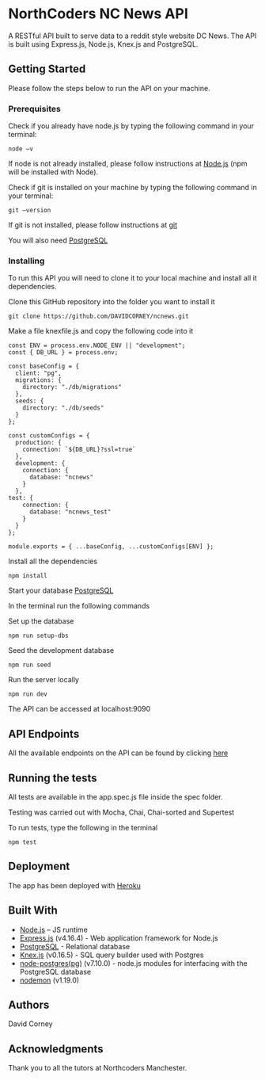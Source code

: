 # NorthCoders NC News API

A RESTful API built to serve data to a reddit style website DC News. The API is built using Express.js, Node.js, Knex.js and PostgreSQL.


## Getting Started  

Please follow the steps below to run the API on your machine.

### Prerequisites  

Check if you already have node.js by typing the following command in your terminal:
```
node –v
```

If node is not already installed, please follow instructions at [Node.js](https://nodejs.org/en/) (npm will be installed with Node).

Check if git is installed on your machine by typing the following command in your terminal:
```
git –version
```
If git is not installed, please follow instructions at [git](https://git-scm.com/downloads)

You will also need [PostgreSQL](https://www.postgresql.org/) 

### Installing  

To run this API you will need to clone it to your local machine and install all it dependencies.

Clone this GitHub repository into the folder you want to install it
```
git clone https://github.com/DAVIDCORNEY/ncnews.git
```
Make a file knexfile.js and copy the following code into it
```
const ENV = process.env.NODE_ENV || "development";
const { DB_URL } = process.env;

const baseConfig = {
  client: "pg",
  migrations: {
    directory: "./db/migrations"
  },
  seeds: {
    directory: "./db/seeds"
  }
};

const customConfigs = {
  production: {
    connection: `${DB_URL}?ssl=true`
  },
  development: {
    connection: {
      database: "ncnews"
    }
  },
test: {
    connection: {
      database: "ncnews_test"
    }
  }
};

module.exports = { ...baseConfig, ...customConfigs[ENV] };
```
Install all the dependencies
```
npm install
```
Start your database [PostgreSQL](https://www.postgresql.org/)

In the terminal run the following commands

Set up the database
```
npm run setup-dbs
```
Seed the development database
```
npm run seed
```
Run the server locally
```
npm run dev
```

The API can be accessed at localhost:9090

## API Endpoints

All the available endpoints on the API can be found by clicking [here](https://dc-news.herokuapp.com/api) 

## Running the tests  

All tests are available in the app.spec.js file inside the spec folder.

Testing was carried out with Mocha, Chai, Chai-sorted and Supertest

To run tests, type the following in the terminal
```
npm test
```
## Deployment  

The app has been deployed with [Heroku](https://www.heroku.com/)

## Built With  

- [Node.js](https://nodejs.org/en/) – JS runtime
- [Express.js](https://expressjs.com/) (v4.16.4) - Web application framework for Node.js 
- [PostgreSQL](https://www.postgresql.org/) - Relational database 
- [Knex.js](https://knexjs.org/) (v0.16.5) - SQL query builder used with Postgres 
- [node-postgres(pg)](https://node-postgres.com/) (v7.10.0) - node.js modules for interfacing with the PostgreSQL database 
- [nodemon](https://nodemon.io/) (v1.19.0)

## Authors  

David Corney

## Acknowledgments  

Thank you to all the tutors at Northcoders Manchester.







